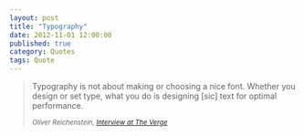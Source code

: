 ```yaml
---
layout: post
title: "Typography"
date: 2012-11-01 12:00:00
published: true
category: Quotes
tags: Quote
---
```


<blockquote>
	<p>Typography is not about making or choosing a nice font. Whether you design or set type, what you do is designing [sic] text for optimal performance.</p>
	<small><cite title="Oliver Reichenstein">Oliver Reichenstein, <a href="http://www.theverge.com/2012/7/24/3177332/ia-oliver-reichenstein-writer-interview-good-design-is-invisible" title="Interview at The Verge">Interview at The Verge</a></cite></small>
</blockquote>